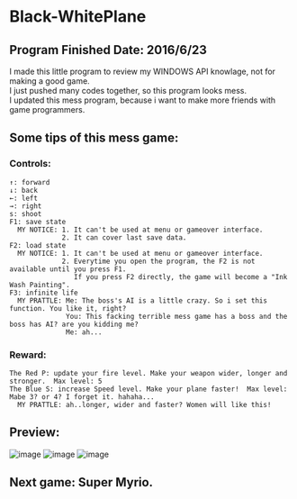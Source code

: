 # Black-WhitePlane
## Program Finished Date: 2016/6/23
 I made this little program to review my WINDOWS API knowlage, not for making a good game.<br />
 I just pushed many codes together, so this program looks mess.<br />
 I updated this mess program, because i want to make more friends with game programmers.<br />

## Some tips of this mess game:
### Controls:
    ↑: forward 
    ↓: back 
    ←: left 
    →: right 
    s: shoot 
    F1: save state 
      MY NOTICE: 1. It can't be used at menu or gameover interface.
                 2. It can cover last save data.
    F2: load state 
      MY NOTICE: 1. It can't be used at menu or gameover interface.
                 2. Everytime you open the program, the F2 is not available until you press F1. 
                    If you press F2 directly, the game will become a "Ink Wash Painting".
    F3: infinite life
      MY PRATTLE: Me: The boss's AI is a little crazy. So i set this function. You like it, right?
                  You: This facking terrible mess game has a boss and the boss has AI? are you kidding me? 
                  Me: ah...   
### Reward:
    The Red P: update your fire level. Make your weapon wider, longer and stronger.  Max level: 5 
    The Blue S: increase Speed level. Make your plane faster!  Max level: Mabe 3? or 4? I forget it. hahaha...
      MY PRATTLE: ah..longer, wider and faster? Women will like this!
## Preview:
![image](https://raw.githubusercontent.com/YaJinK/Black-WhitePlane/master/preview/2.png)
![image](https://raw.githubusercontent.com/YaJinK/Black-WhitePlane/master/preview/3.png)
![image](https://raw.githubusercontent.com/YaJinK/Black-WhitePlane/master/preview/4.png)
## Next game: Super Myrio.
